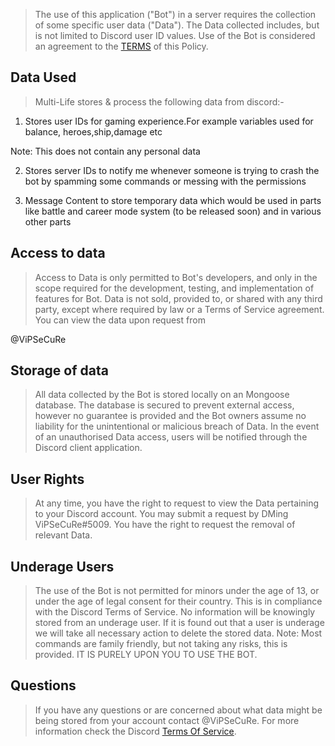  

 > The use of this application ("Bot") in a server requires the collection of some specific user data ("Data"). The Data collected includes, but is not limited to Discord user ID values. Use of the Bot is considered an agreement to the [TERMS](https://github.com/ViPSeCuRe-github/MultiLife/blob/main/tos.md) of this Policy. 

 ## Data Used
 
 > Multi-Life stores & process the following data from discord:-

1) Stores user IDs for gaming experience.For example variables used for balance, heroes,ship,damage etc

Note: This does not contain any personal data

2) Stores server IDs to notify me whenever someone is trying to crash the bot by spamming some commands or messing with the permissions 

3) Message Content to store temporary data which would be used in parts like battle and career mode system (to be released soon) and in various other parts

 ## Access to data 

 > Access to Data is only permitted to Bot's developers, and only in the scope required for the development, testing, and implementation of features for Bot. Data is not sold, provided to, or shared with any third party, except where required by law or a Terms of Service agreement. You can view the data upon request from 

 @ViPSeCuRe

  

 ## Storage of data 

 > All data collected by the Bot is stored locally on an Mongoose database. The database is secured to prevent external access, however no guarantee is provided and the Bot owners assume no liability for the unintentional or malicious breach of Data. In the event of an unauthorised Data access, users will be notified through the Discord client application. 

  

 ## User Rights 

 > At any time, you have the right to request to view the Data pertaining to your Discord account. You may submit a request by DMing ViPSeCuRe#5009. You have the right to request the removal of relevant Data. 

  

 ## Underage Users 

 > The use of the Bot is not permitted for minors under the age of 13, or under the age of legal consent for their country. This is in compliance with the Discord Terms of Service. No information will be knowingly stored from an underage user. If it is found out that a user is underage we will take all necessary action to delete the stored data. Note: Most commands are family friendly, but not taking any risks, this is provided. IT IS PURELY UPON YOU TO USE THE BOT. 

  

 ## Questions 

 > If you have any questions or are concerned about what data might be being stored from your account contact @ViPSeCuRe. For more information check the Discord [Terms Of Service](https://discord.com/terms).
